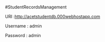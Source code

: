 #StudentRecordsManagement

URI :http://acetstudentdb.000webhostapp.com 

Username : admin 

Password : admin
